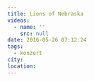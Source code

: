 ```yaml
---
title: Lions of Nebraska
videos:
  - name: ''
    src: null
date: 2016-05-26 07:12:24
tags:
  - konzert
city:
location:
---
```

